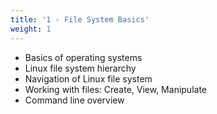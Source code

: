 ```yaml
---
title: '1 - File System Basics'
weight: 1
---
```


- Basics of operating systems
- Linux file system hierarchy
- Navigation of Linux file system
- Working with files: Create, View, Manipulate
- Command line overview

<!-- {{< button "./intro/" "Let's learn about the computer's file system! 💻" >}} -->
